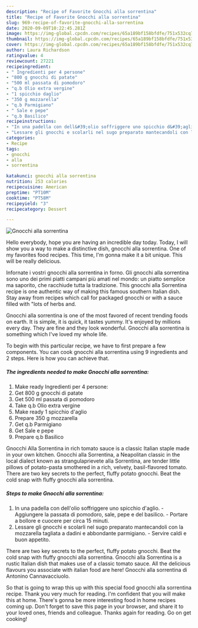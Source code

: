 ```yaml
---
description: "Recipe of Favorite Gnocchi alla sorrentina"
title: "Recipe of Favorite Gnocchi alla sorrentina"
slug: 969-recipe-of-favorite-gnocchi-alla-sorrentina
date: 2020-09-09T10:22:45.281Z
image: https://img-global.cpcdn.com/recipes/65a189bf158bfdfe/751x532cq70/gnocchi-alla-sorrentina-recipe-main-photo.jpg
thumbnail: https://img-global.cpcdn.com/recipes/65a189bf158bfdfe/751x532cq70/gnocchi-alla-sorrentina-recipe-main-photo.jpg
cover: https://img-global.cpcdn.com/recipes/65a189bf158bfdfe/751x532cq70/gnocchi-alla-sorrentina-recipe-main-photo.jpg
author: Laura Richardson
ratingvalue: 4
reviewcount: 27221
recipeingredient:
- " Ingredienti per 4 persone"
- "800 g gnocchi di patate"
- "500 ml passata di pomodoro"
- "q.b Olio extra vergine"
- "1 spicchio daglio"
- "350 g mozzarella"
- "q.b Parmigiano"
- " Sale e pepe"
- "q.b Basilico"
recipeinstructions:
- "In una padella con dell&#39;olio soffriggere uno spicchio d&#39;aglio. Aggiungere la passata di pomodoro, sale, pepe e del basilico. Portare a bollore e cuocere per circa 15 minuti."
- "Lessare gli gnocchi e scolarli nel sugo preparato mantecandoli con la mozzarella tagliata a dadini e abbondante parmigiano. Servire caldi e buon appetito."
categories:
- Recipe
tags:
- gnocchi
- alla
- sorrentina

katakunci: gnocchi alla sorrentina 
nutrition: 253 calories
recipecuisine: American
preptime: "PT10M"
cooktime: "PT58M"
recipeyield: "3"
recipecategory: Dessert

---
```



![Gnocchi alla sorrentina](https://img-global.cpcdn.com/recipes/65a189bf158bfdfe/751x532cq70/gnocchi-alla-sorrentina-recipe-main-photo.jpg)

Hello everybody, hope you are having an incredible day today. Today, I will show you a way to make a distinctive dish, gnocchi alla sorrentina. One of my favorites food recipes. This time, I'm gonna make it a bit unique. This will be really delicious.

Infornate i vostri gnocchi alla sorrentina in forno. Gli gnocchi alla sorrentina sono uno dei primi piatti campani più amati nel mondo: un piatto semplice ma saporito, che racchiude tutta la tradizione. This gnocchi alla Sorrentina recipe is one authentic way of making this famous southern Italian dish. Stay away from recipes which call for packaged gnocchi or with a sauce filled with &#34;lots of herbs and.

Gnocchi alla sorrentina is one of the most favored of recent trending foods on earth. It is simple, it is quick, it tastes yummy. It's enjoyed by millions every day. They are fine and they look wonderful. Gnocchi alla sorrentina is something which I've loved my whole life.


To begin with this particular recipe, we have to first prepare a few components. You can cook gnocchi alla sorrentina using 9 ingredients and 2 steps. Here is how you can achieve that.

<!--inarticleads1-->

##### The ingredients needed to make Gnocchi alla sorrentina:

1. Make ready  Ingredienti per 4 persone:
1. Get 800 g gnocchi di patate
1. Get 500 ml passata di pomodoro
1. Take q.b Olio extra vergine
1. Make ready 1 spicchio d&#39;aglio
1. Prepare 350 g mozzarella
1. Get q.b Parmigiano
1. Get  Sale e pepe
1. Prepare q.b Basilico


Gnocchi Alla Sorrentina in rich tomato sauce is a classic Italian staple made in your own kitchen. Gnocchi alla Sorrentina, a Neapolitan classic in the local dialect known as strangulaprievete alla Sorrentina, are tender little pillows of potato-pasta smothered in a rich, velvety, basil-flavored tomato. There are two key secrets to the perfect, fluffy potato gnocchi. Beat the cold snap with fluffy gnocchi alla sorrentina. 

<!--inarticleads2-->

##### Steps to make Gnocchi alla sorrentina:

1. In una padella con dell&#39;olio soffriggere uno spicchio d&#39;aglio. - Aggiungere la passata di pomodoro, sale, pepe e del basilico. - Portare a bollore e cuocere per circa 15 minuti.
1. Lessare gli gnocchi e scolarli nel sugo preparato mantecandoli con la mozzarella tagliata a dadini e abbondante parmigiano. - Servire caldi e buon appetito.


There are two key secrets to the perfect, fluffy potato gnocchi. Beat the cold snap with fluffy gnocchi alla sorrentina. Gnocchi alla Sorrentina is a rustic Italian dish that makes use of a classic tomato sauce. All the delicious flavours you associate with italian food are here! Gnocchi alla sorrentina di Antonino Cannavacciuolo. 

So that is going to wrap this up with this special food gnocchi alla sorrentina recipe. Thank you very much for reading. I'm confident that you will make this at home. There's gonna be more interesting food in home recipes coming up. Don't forget to save this page in your browser, and share it to your loved ones, friends and colleague. Thanks again for reading. Go on get cooking!
